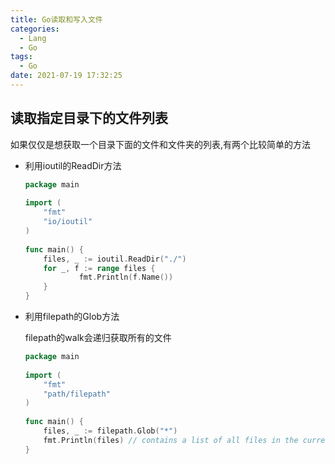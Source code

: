 ```yaml
---
title: Go读取和写入文件
categories:
  - Lang
  - Go
tags:
  - Go
date: 2021-07-19 17:32:25
---
```






## 读取指定目录下的文件列表

如果仅仅是想获取一个目录下面的文件和文件夹的列表,有两个比较简单的方法

* 利用ioutil的ReadDir方法

	```go
	package main
	 
	import (
	    "fmt"
	    "io/ioutil"
	)
	 
	func main() {
	    files, _ := ioutil.ReadDir("./")
	    for _, f := range files {
	            fmt.Println(f.Name())
	    }
	}
	```

* 利用filepath的Glob方法

	filepath的walk会递归获取所有的文件

	```Go
	package main    
	 
	import (
	    "fmt"
	    "path/filepath"
	)
	 
	func main() {
	    files, _ := filepath.Glob("*")
	    fmt.Println(files) // contains a list of all files in the current directory
	}
	```

